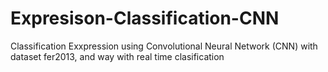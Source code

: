 # Expresison-Classification-CNN
Classification Exxpression using Convolutional Neural Network (CNN) with dataset fer2013, and way with real time clasification 
